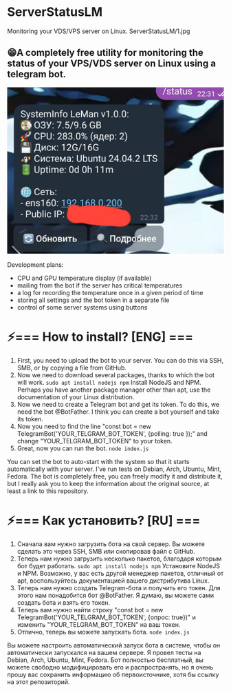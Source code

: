 # ServerStatusLM
Monitoring your VDS/VPS server on Linux.
ServerStatusLM/1.jpg

## 😁A completely free utility for monitoring the status of your VPS/VDS server on Linux using a telegram bot.
![Show](1.jpg)

Development plans:
- CPU and GPU temperature display (if available)
- mailing from the bot if the server has critical temperatures
- a log for recording the temperature once in a given period of time
- storing all settings and the bot token in a separate file
- control of some server systems using buttons

# ⚡=== How to install? [ENG] ===
1. First, you need to upload the bot to your server. You can do this via SSH, SMB, or by copying a file from GitHub.
2. Now we need to download several packages, thanks to which the bot will work.
   ```sudo apt install nodejs npm```
   Install NodeJS and NPM. Perhaps you have another package manager other than apt, use the documentation of your Linux distribution.
3. Now we need to create a Telegram bot and get its token. To do this, we need the bot @BotFather. I think you can create a bot yourself and take its token.
4. Now you need to find the line "const bot = new TelegramBot('YOUR_TELGRAM_BOT_TOKEN', {polling: true });" and change "YOUR_TELGRAM_BOT_TOKEN" to your token.
5. Great, now you can run the bot.
   ```node index.js```

You can set the bot to auto-start with the system so that it starts automatically with your server. I've run tests on Debian, Arch, Ubuntu, Mint, Fedora.
The bot is completely free, you can freely modify it and distribute it, but I really ask you to keep the information about the original source, at least a link to this repository.

# ⚡=== Как установить? [RU] ===
1. Сначала вам нужно загрузить бота на свой сервер. Вы можете сделать это через SSH, SMB или скопировав файл с GitHub.
2. Теперь нам нужно загрузить несколько пакетов, благодаря которым бот будет работать.
   ```sudo apt install nodejs npm```
   Установите NodeJS и NPM. Возможно, у вас есть другой менеджер пакетов, отличный от apt, воспользуйтесь документацией вашего дистрибутива Linux.
3. Теперь нам нужно создать Telegram-бота и получить его токен. Для этого нам понадобится бот @BotFather. Я думаю, вы можете сами создать бота и взять его токен.
4. Теперь вам нужно найти строку "const bot = new TelegramBot('YOUR_TELGRAM_BOT_TOKEN', {опрос: true})" и изменить "YOUR_TELGRAM_BOT_TOKEN" на ваш токен.
5. Отлично, теперь вы можете запускать бота.
 ```node index.js```

Вы можете настроить автоматический запуск бота в системе, чтобы он автоматически запускался на вашем сервере. Я провел тесты на Debian, Arch, Ubuntu, Mint, Fedora.
Бот полностью бесплатный, вы можете свободно модифицировать его и распространять, но я очень прошу вас сохранить информацию об первоисточнике, хотя бы ссылку на этот репозиторий.
